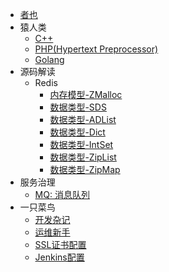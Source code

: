 * [者也](/README.md)
* 猿人类
   * [C++](/articals/prog.language.cpp.md) 
   * [PHP(Hypertext Preprocessor)](/articals/prog.language.php.md)
   * [Golang](/articals/prog.language.go.md)
* 源码解读
   * Redis
      * [内存模型-ZMalloc](/articals/Redis/Redis内存模型-zmalloc.md)
      * [数据类型-SDS](/articals/Redis/Redis数据类型-SDS解析.md)
      * [数据类型-ADList](/articals/Redis/Redis数据类型-ADList解析.md)
      * [数据类型-Dict](/articals/Redis/Redis数据类型-DICT解析.md)
      * [数据类型-IntSet](/articals/Redis/Redis数据类型-IntSet解析.md)
      * [数据类型-ZipList](/articals/Redis/Redis数据类型-ZipList解析.md)
      * [数据类型-ZipMap](/articals/Redis/Redis数据类型-ZipMap解析.md)
* 服务治理
  * [MQ: 消息队列](/articals/srv.mq.md)
* 一只菜鸟
   * [开发杂记](/articals/storm.dev.md)
   * [运维新手](/articals/storm.devops.md)
   * [SSL证书配置](/articals/conf.ssl.md)
   * [Jenkins配置](/articals/conf.jenkins.md)
